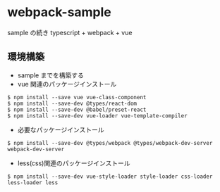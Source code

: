 # webpack-sample

sample の続き
typescript + webpack + vue

## 環境構築

- sample までを構築する
- vue 関連のパッケージインストール

```
$ npm install --save vue vue-class-component
$ npm install --save-dev @types/react-dom
$ npm install --save-dev @babel/preset-react
$ npm install --save-dev vue-loader vue-template-compiler
```

- 必要なパッケージインストール

```
$ npm install --save-dev @types/webpack @types/webpack-dev-server webpack-dev-server
```

- less(css)関連のパッケージインストール

```
$ npm install --save-dev vue-style-loader style-loader css-loader less-loader less
```

